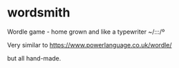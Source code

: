 # wordsmith

Wordle game - home grown and like a typewriter ~/:::/º

Very similar to
https://www.powerlanguage.co.uk/wordle/

but all hand-made.
